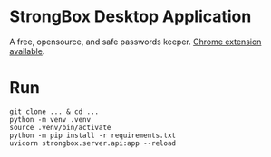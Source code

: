# StrongBox Desktop Application

A free, opensource, and safe passwords keeper. [Chrome extension available](https://github.com/OmarAflak/StrongBox-Extension).

# Run

```
git clone ... & cd ...
python -m venv .venv
source .venv/bin/activate
python -m pip install -r requirements.txt
uvicorn strongbox.server.api:app --reload
```